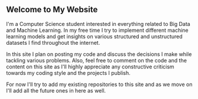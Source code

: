 ## Welcome to My Website

I'm a Computer Science student interested in everything related to Big Data and Machine Learning. In my free time I try to implement different machine learning models and get insights on various structured and unstructured datasets I find throughout the internet.

In this site I plan on posting my code and discuss the decisions I make while tackling various problems. Also, feel free to comment on the code and the content on this site as I'll highly appreciate any constructive criticism towards my coding style and the projects I publish.

For now I'll try to add my existing repositories to this site and as we move on I'll add all the future ones in here as well. 
